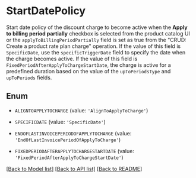 # StartDatePolicy

Start date policy of the discount charge to become active when the **Apply to billing period partially** checkbox is selected from the product catalog UI or the `applyToBillingPeriodPartially` field is set as true from the \"CRUD: Create a product rate plan charge\" operation.  If the value of this field is `SpecificDate`, use the `specificTriggerDate` field to specify the date when the charge becomes active. If the value of this field is `FixedPeriodAfterApplyToChargeStartDate`, the charge is active for a predefined duration based on the value of the `upToPeriodsType` and `upToPeriods` fields. 

## Enum

* `ALIGNTOAPPLYTOCHARGE` (value: `'AlignToApplyToCharge'`)

* `SPECIFICDATE` (value: `'SpecificDate'`)

* `ENDOFLASTINVOICEPERIODOFAPPLYTOCHARGE` (value: `'EndOfLastInvoicePeriodOfApplyToCharge'`)

* `FIXEDPERIODAFTERAPPLYTOCHARGESTARTDATE` (value: `'FixedPeriodAfterApplyToChargeStartDate'`)

[[Back to Model list]](../README.md#documentation-for-models) [[Back to API list]](../README.md#documentation-for-api-endpoints) [[Back to README]](../README.md)


